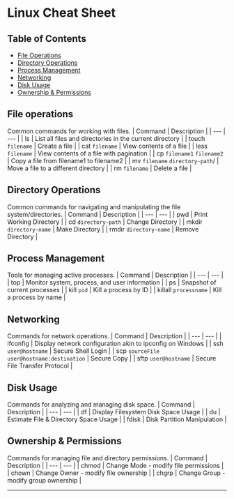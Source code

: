 # Linux Cheat Sheet

## Table of Contents

- [File Operations](#file-operations)   
- [Directory Operations](#directory-operations)  
- [Process Management](#process-management)  
- [Networking](#networking)  
- [Disk Usage](#disk-usage)  
- [Ownership & Permissions](#ownership--permissions) 

## File operations
Common commands for working with files.
| Command | Description |
| --- | --- |
| ls | List all files and directories in the current directory |
| touch `filename` |  Create a file |
| cat `filename` | View contents of a file |
| less `filename` | View contents of a file with pagination |
| cp `filename1` `filename2` | Copy a file from filename1 to filename2 |
| mv `filename` `directory-path`/ | Move a file to a different directory |
| rm `filename` | Delete a file |

## Directory Operations
Common commands for navigating and manipulating the file system/directories.
| Command | Description |
| --- | --- |
| pwd | Print Working Directory |
| cd `directory-path` | Change Directory |
| mkdir `directory-name` | Make Directory |
| rmdir `directory-name` | Remove Directory |

## Process Management
Tools for managing active processes.
| Command | Description |
| --- | --- |
| top | Monitor system, process, and user information |
| ps | Snapshot of current processes |
| kill `pid` | Kill a process by ID |
| killall `processname` | Kill a process by name | 

## Networking
Commands for network operations.
| Command | Description |
| --- | --- |
| ifconfig | Display network configuration akin to ipconfig on Windows |
| ssh `user@hostname` | Secure Shell Login |
| scp `sourceFile` `user@hostname:destination` | Secure Copy |
| sftp `user@hostname` | Secure File Transfer Protocol |

## Disk Usage
Commands for analyzing and managing disk space.
| Command | Description |
| --- | --- |
| df | Display Filesystem Disk Space Usage |
| du | Estimate File & Directory Space Usage |
| fdisk | Disk Partition Manipulation |

## Ownership & Permissions
Commands for managing file and directory permissions.
| Command | Description |
| --- | --- |
| chmod | Change Mode - modify file permissions |
| chown | Change Owner - modify file ownership |
| chgrp | Change Group - modify group ownership |


---

